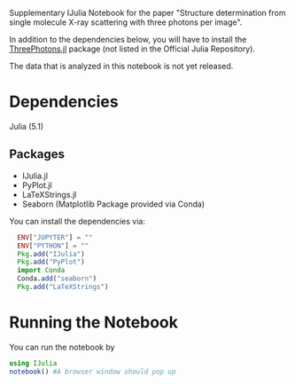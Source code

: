 Supplementary IJulia Notebook for the paper "Structure determination from single molecule X-ray scattering with three photons per image".

In addition to the dependencies below, you will have to install the [ThreePhotons.jl](https://github.com/h4rm/ThreePhotons.jl) package (not listed in the Official Julia Repository).

The data that is analyzed in this notebook is not yet released.

Dependencies
=============

Julia (5.1)

Packages
---------

* IJulia.jl
* PyPlot.jl
* LaTeXStrings.jl
* Seaborn (Matplotlib Package provided via Conda)

You can install the dependencies via:

```julia
  ENV["JUPYTER"] = ""
  ENV["PYTHON"] = ""
  Pkg.add("IJulia")
  Pkg.add("PyPlot")
  import Conda
  Conda.add("seaborn")
  Pkg.add("LaTeXStrings")
```

Running the Notebook
=====================

You can run the notebook by

```julia
using IJulia
notebook() #A browser window should pop up
```
